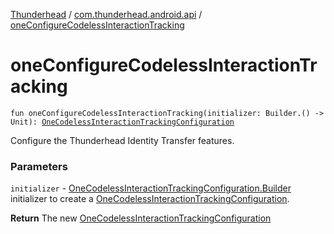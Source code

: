 [Thunderhead](../index.md) / [com.thunderhead.android.api](index.md) / [oneConfigureCodelessInteractionTracking](./one-configure-codeless-interaction-tracking.md)

# oneConfigureCodelessInteractionTracking

`fun oneConfigureCodelessInteractionTracking(initializer: Builder.() -> Unit): `[`OneCodelessInteractionTrackingConfiguration`](../com.thunderhead.android.api.codeless/-one-codeless-interaction-tracking-configuration/index.md)

Configure the Thunderhead Identity Transfer features.

### Parameters

`initializer` - [OneCodelessInteractionTrackingConfiguration.Builder](../com.thunderhead.android.api.codeless/-one-codeless-interaction-tracking-configuration/-builder/index.md) initializer
to create a [OneCodelessInteractionTrackingConfiguration](../com.thunderhead.android.api.codeless/-one-codeless-interaction-tracking-configuration/index.md).

**Return**
The new [OneCodelessInteractionTrackingConfiguration](../com.thunderhead.android.api.codeless/-one-codeless-interaction-tracking-configuration/index.md)


